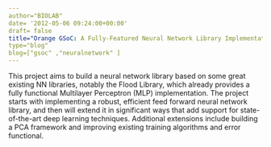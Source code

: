 ```yaml
---
author="BIOLAB"
date= '2012-05-06 09:24:00+00:00'
draft= false
title="Orange GSoC: A Fully-Featured Neural Network Library Implementation with Extension for Deep Learning"
type="blog"
blog=["gsoc" ,"neuralnetwork" ]
---
```


This project aims to build a neural network library based on some great existing NN libraries, notably the Flood Library, which already provides a fully functional Multilayer Perceptron (MLP) implementation. The project starts with implementing a robust, efficient feed forward neural network library, and then will extend it in significant ways that add support for state-of-the-art deep learning techniques. Additional extensions include building a PCA framework and improving existing training algorithms and error functional.
